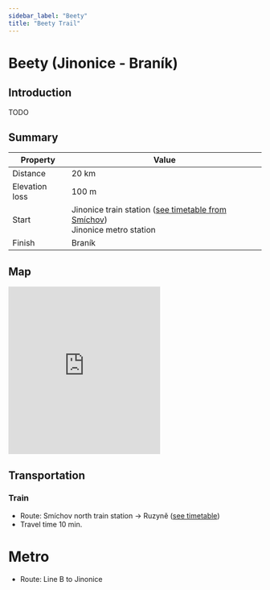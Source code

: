```yaml
---
sidebar_label: "Beety"
title: "Beety Trail"
---
```


# Beety (Jinonice - Braník)

## Introduction

TODO

## Summary

| Property | Value |
| --- | --- |
| Distance | 20 km |
| Elevation loss | 100 m |
| Start | Jinonice train station ([see timetable from Smíchov](https://idos.idnes.cz/vlakyautobusymhdvse/spojeni/vysledky/?f=Praha-Sm%C3%ADchov%20sev.n.&fc=100003&t=Praha-Jinonice&tc=100003&direct=true&af=true&trt=150,151,152,153&fcs=3)) <br /> Jinonice metro station |
| Finish | Braník |

## Map

<iframe src="https://en.frame.mapy.cz/s/kosulomafu" width="60%" height="333" frameborder="0"></iframe>

## Transportation

### Train

- Route: Smíchov north train station -> Ruzyně ([see timetable](https://idos.idnes.cz/vlakyautobusymhdvse/spojeni/vysledky/?f=Praha-Sm%C3%ADchov%20sev.n.&fc=100003&t=Praha-Jinonice&tc=100003&direct=true&af=true&trt=150,151,152,153&fcs=3))
- Travel time 10 min.

# Metro

- Route: Line B to Jinonice